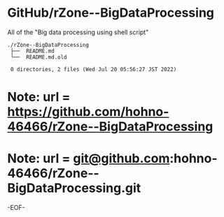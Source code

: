 # GitHub/rZone--BigDataProcessing

All of the "Big data processing using shell script"

    ./rZone--BigDataProcessing
     ├──  README.md
     └──  README.md.old
     
     0 directories, 2 files (Wed Jul 20 05:56:27 JST 2022)

# Note: url = https://github.com/hohno-46466/rZone--BigDataProcessing

# Note: url = git@github.com:hohno-46466/rZone--BigDataProcessing.git

-EOF-
